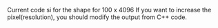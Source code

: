 Current code si for the shape for 100 x 4096
If you want to increase the pixel(resolution), you should modify the output from C++ code.
